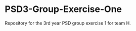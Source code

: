 PSD3-Group-Exercise-One
======================

Repository for the 3rd year PSD group exercise 1 for team H.
